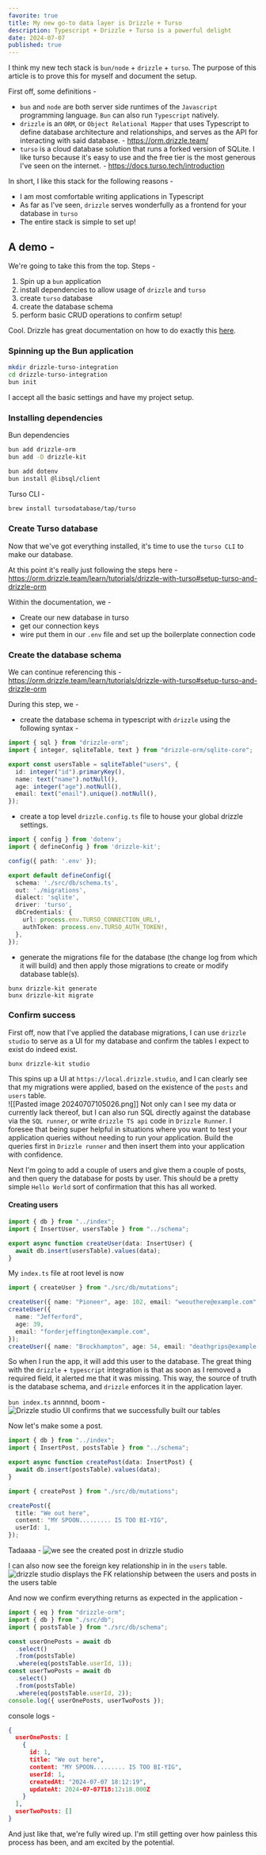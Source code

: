 ```yaml
---
favorite: true
title: My new go-to data layer is Drizzle + Turso
description: Typescript + Drizzle + Turso is a powerful delight
date: 2024-07-07
published: true
---
```


I think my new tech stack is `bun/node` + `drizzle` + `turso`. The purpose of this article is to prove this for myself and document the setup. 

First off, some definitions - 
- `bun` and `node` are both server side runtimes of the `Javascript` programming language. `Bun` can also run `Typescript` natively. 
- `drizzle` is an `ORM`, or `Object Relational Mapper` that uses Typescript to define database architecture and relationships, and serves as the API for interacting with said database. - https://orm.drizzle.team/
- `turso` is a cloud database solution that runs a forked version of SQLite. I like turso because it's easy to use and the free tier is the most generous I've seen on the internet. - https://docs.turso.tech/introduction

In short, I like this stack for the following reasons - 
- I am most comfortable writing applications in Typescript 
- As far as I've seen, `drizzle` serves wonderfully as a frontend for your database in `turso`
- The entire stack is simple to set up! 

## A demo - 
We're going to take this from the top. 
Steps - 
1. Spin up a `bun` application 
2. install dependencies to allow usage of `drizzle` and `turso`
3. create `turso` database
4. create the database schema 
5. perform basic CRUD operations to confirm setup! 

Cool. 
Drizzle has great documentation on how to do exactly this [here](https://orm.drizzle.team/learn/tutorials/drizzle-with-turso).  
### Spinning up the Bun application

```zsh
mkdir drizzle-turso-integration 
cd drizzle-turso-integration
bun init
```

I accept all the basic settings and have my project setup. 

### Installing dependencies

Bun dependencies 
```bash
bun add drizzle-orm
bun add -D drizzle-kit

bun add dotenv
bun install @libsql/client
```

Turso CLI - 
````bash
brew install tursodatabase/tap/turso
````
### Create Turso database
Now that we've got everything installed, it's time to use the `turso CLI` to make our database. 

At this point it's really just following the steps here - 
https://orm.drizzle.team/learn/tutorials/drizzle-with-turso#setup-turso-and-drizzle-orm

Within the documentation, we - 
- Create our new database in turso 
- get our connection keys 
- wire put them in our `.env` file and set up the boilerplate connection code

### Create the database schema
We can continue referencing this - https://orm.drizzle.team/learn/tutorials/drizzle-with-turso#setup-turso-and-drizzle-orm

During this step, we - 
- create the database schema in typescript with `drizzle` using the following syntax - 
```typescript
import { sql } from "drizzle-orm";
import { integer, sqliteTable, text } from "drizzle-orm/sqlite-core";

export const usersTable = sqliteTable("users", {
  id: integer("id").primaryKey(),
  name: text("name").notNull(),
  age: integer("age").notNull(),
  email: text("email").unique().notNull(),
});
```
- create a top level `drizzle.config.ts` file to house your global drizzle settings. 
```typescript
import { config } from 'dotenv';
import { defineConfig } from 'drizzle-kit';

config({ path: '.env' });

export default defineConfig({
  schema: './src/db/schema.ts',
  out: './migrations',
  dialect: 'sqlite',
  driver: 'turso',
  dbCredentials: {
    url: process.env.TURSO_CONNECTION_URL!,
    authToken: process.env.TURSO_AUTH_TOKEN!,
  },
});
```
- generate the migrations file for the database (the change log from which it will build) and then apply those migrations to create or modify database table(s). 
```
bunx drizzle-kit generate
bunx drizzle-kit migrate
```

### Confirm success
First off, now that I've applied the database migrations, I can use `drizzle studio` to serve as a UI for my database and confirm the tables I expect to exist do indeed exist. 

`bunx drizzle-kit studio`

This spins up a UI at `https://local.drizzle.studio`, and I can clearly see that my migrations were applied, based on the existence of the `posts` and `users` table.  
![[Pasted image 20240707105026.png]]
Not only can I see my data or currently lack thereof, but I can also run SQL directly against the database via the `SQL runner`, or write `drizzle TS api` code in `Drizzle Runner`. I foresee that being super helpful in situations where you want to test your application queries without needing to run your application. Build the queries first in `Drizzle runner` and then insert them into your application with confidence. 

Next I'm going to add a couple of users and give them a couple of posts, and then query the database for posts by user. This should be a pretty simple `Hello World` sort of confirmation that this has all worked. 

#### Creating users
```typescript
import { db } from "../index";
import { InsertUser, usersTable } from "../schema";

export async function createUser(data: InsertUser) {
  await db.insert(usersTable).values(data);
}
```

My `index.ts` file at root level is now 
```typescript
import { createUser } from "./src/db/mutations";

createUser({ name: "Pioneer", age: 102, email: "weouthere@example.com" });
createUser({
  name: "Jefferford",
  age: 39,
  email: "forderjeffington@example.com",
});
createUser({ name: "Brockhampton", age: 54, email: "deathgrips@example.com" });
```

So when I run the app, it will add this user to the database. The great thing with the `drizzle` + `typescript` integration is that as soon as I removed a required field, it alerted me that it was missing. This way, the source of truth is the database schema, and `drizzle` enforces it in the application layer. 

`bun index.ts`
annnnd, boom - 
![Drizzle studio UI confirms that we successfully built our tables](https://ihkgojiseqpwinwdowvm.supabase.co/storage/v1/object/public/natespilmanblog/2024-07-07-turso-drizzle-integration/drizzle-studio-first-look.png)

Now let's make some a post.

```typescript
import { db } from "../index";
import { InsertPost, postsTable } from "../schema";

export async function createPost(data: InsertPost) {
  await db.insert(postsTable).values(data);
}
```

```typescript
import { createPost } from "./src/db/mutations";

createPost({
  title: "We out here",
  content: "MY SPOON......... IS TOO BI-YIG",
  userId: 1,
});
```

Tadaaaa - 
![we see the created post in drizzle studio](https://ihkgojiseqpwinwdowvm.supabase.co/storage/v1/object/public/natespilmanblog/2024-07-07-turso-drizzle-integration/drizzle-post-created.png)

I can also now see the foreign key relationship in in the `users` table. 
![drizzle studio displays the FK relationship between the users and posts in the users table](https://ihkgojiseqpwinwdowvm.supabase.co/storage/v1/object/public/natespilmanblog/2024-07-07-turso-drizzle-integration/drizzle-fk-relationship.png)


And now we confirm everything returns as expected in the application - 
```typescript
import { eq } from "drizzle-orm";
import { db } from "./src/db";
import { postsTable } from "./src/db/schema";

const userOnePosts = await db
  .select()
  .from(postsTable)
  .where(eq(postsTable.userId, 1));
const userTwoPosts = await db
  .select()
  .from(postsTable)
  .where(eq(postsTable.userId, 2));
console.log({ userOnePosts, userTwoPosts });
```

console logs - 
```json
{
  userOnePosts: [
    {
      id: 1,
      title: "We out here",
      content: "MY SPOON......... IS TOO BI-YIG",
      userId: 1,
      createdAt: "2024-07-07 18:12:19",
      updateAt: 2024-07-07T18:12:18.000Z
    }
  ],
  userTwoPosts: []
}
```

And just like that, we're fully wired up. I'm still getting over how painless this process has been, and am excited by the potential. 

